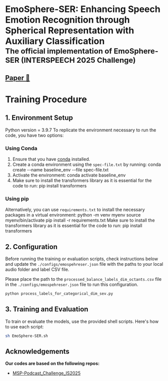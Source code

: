 # EmoSphere-SER: Enhancing Speech Emotion Recognition through Spherical Representation with Auxiliary Classification <br><sub>The official implementation of EmoSphere-SER (INTERSPEECH 2025 Challenge)</sub>

## [Paper 📄]()


# Training Procedure

## 1. Environment Setup
Python version = 3.9.7
To replicate the environment necessary to run the code, you have two options:

### Using Conda
   1. Ensure that you have [conda](https://docs.conda.io/projects/conda/en/latest/user-guide/install/) installed.
   2. Create a conda environment using the `spec-file.txt` by running: conda create --name baseline_env --file spec-file.txt
   3. Activate the environment: conda activate baseline_env
   4. Make sure to install the transformers library as it is essential for the code to run: pip install transformers

### Using pip
Alternatively, you can use `requirements.txt` to install the necessary packages in a virtual environment: python -m venv myenv source myenv/bin/activate pip install -r requirements.txt
Make sure to install the transformers library as it is essential for the code to run: pip install transformers

## 2. Configuration
Before running the training or evaluation scripts, check instructions below and update the `./configs/emospehreser.json` file with the paths to your local audio folder and label CSV file.

Please place the path to the `processed_balance_labels_dim_octants.csv` file in the `./configs/emospehreser.json` file to run this configuration.

```bash
python process_labels_for_categorical_dim_sev.py
```

## 3. Training and Evaluation
To train or evaluate the models, use the provided shell scripts. Here's how to use each script:

```bash
sh EmoSphere-SER.sh
```


## Acknowledgements
**Our codes are based on the following repos:**
* [MSP-Podcast_Challenge_IS2025](https://github.com/msplabresearch/MSP-Podcast_Challenge_IS2025?tab=readme-ov-file)
